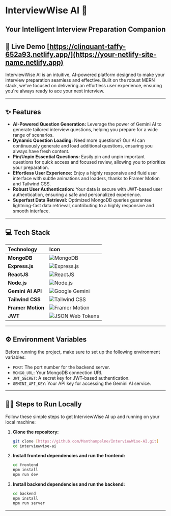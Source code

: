 # InterviewWise AI 🚀

## Your Intelligent Interview Preparation Companion

## 🔗 Live Demo  [https://clinquant-taffy-652a93.netlify.app/](https://your-netlify-site-name.netlify.app) 

InterviewWise AI is an intuitive, AI-powered platform designed to make your interview preparation seamless and effective. Built on the robust MERN stack, we've focused on delivering an effortless user experience, ensuring you're always ready to ace your next interview.

---

## ✨ Features

* **AI-Powered Question Generation:** Leverage the power of Gemini AI to generate tailored interview questions, helping you prepare for a wide range of scenarios.
* **Dynamic Question Loading:** Need more questions? Our AI can continuously generate and load additional questions, ensuring you always have fresh content.
* **Pin/Unpin Essential Questions:** Easily pin and unpin important questions for quick access and focused review, allowing you to prioritize your preparation.
* **Effortless User Experience:** Enjoy a highly responsive and fluid user interface with subtle animations and loaders, thanks to Framer Motion and Tailwind CSS.
* **Robust User Authentication:** Your data is secure with JWT-based user authentication, ensuring a safe and personalized experience.
* **Superfast Data Retrieval:** Optimized MongoDB queries guarantee lightning-fast data retrieval, contributing to a highly responsive and smooth interface.

---

## 💻 Tech Stack

| Technology | Icon |
| :--------------- | :--------------------------------------------------------------------------------------- |
| **MongoDB** | ![MongoDB](https://img.icons8.com/color/48/000000/mongodb.png) |
| **Express.js** | ![Express.js](https://img.icons8.com/fluent/48/000000/express-js.png) |
| **ReactJS** | ![ReactJS](https://img.icons8.com/color/48/000000/react-native.png) |
| **Node.js** | ![Node.js](https://img.icons8.com/color/48/000000/nodejs.png) |
| **Gemini AI API**| ![Google Gemini](https://registry.npmmirror.com/@lobehub/icons-static-png/latest/files/dark/gemini-brand-color.png) |
| **Tailwind CSS** | ![Tailwind CSS](https://img.icons8.com/?size=96&id=4PiNHtUJVbLs&format=png) |
| **Framer Motion**| ![Framer Motion](https://images.seeklogo.com/logo-png/44/1/framer-motion-logo-png_seeklogo-446185.png) |
| **JWT** | ![JSON Web Tokens](https://jwt.io/_next/image?url=%2F_next%2Fstatic%2Fmedia%2Fjwt-flower.f20616b0.png&w=1920&q=75) |

---

## ⚙️ Environment Variables

Before running the project, make sure to set up the following environment variables:

* `PORT`: The port number for the backend server.
* `MONGO_URL`: Your MongoDB connection URI.
* `JWT_SECRET`: A secret key for JWT-based authentication.
* `GEMINI_API_KEY`: Your API key for accessing the Gemini AI service.

---

## 🏃‍♀️ Steps to Run Locally

Follow these simple steps to get InterviewWise AI up and running on your local machine:

1.  **Clone the repository:**

    ```bash
    git clone [https://github.com/Manthanpelne/InterviewWise-AI.git]
    cd interviewwise-ai
    ```

2.  **Install frontend dependencies and run the frontend:**

    ```bash
    cd frontend
    npm install
    npm run dev
    ```

3.  **Install backend dependencies and run the backend:**

    ```bash
    cd backend
    npm install
    npm run server
    ```

---


